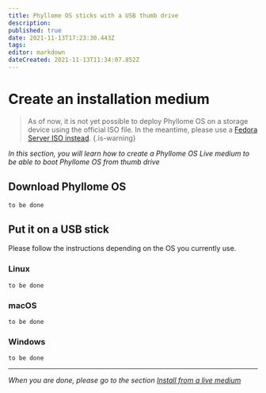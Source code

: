 ```yaml
---
title: Phyllome OS sticks with a USB thumb drive
description: 
published: true
date: 2021-11-13T17:23:30.443Z
tags: 
editor: markdown
dateCreated: 2021-11-13T11:34:07.852Z
---
```


# Create an installation medium

> As of now, it is not yet possible to deploy Phyllome OS on a storage device using the official ISO file. In the meantime, please use a [Fedora Server ISO instead](https://getfedora.org/en/server/).
{.is-warning}

*In this section, you will learn how to create a Phyllome OS Live medium to be able to boot Phyllome OS from thumb drive*

## Download Phyllome OS

`to be done`

## Put it on a USB stick

Please follow the instructions depending on the OS you currently use.

### Linux

`to be done`

### macOS

`to be done`

### Windows 

`to be done`

---

*When you are done, please go to the section [Install from a live medium](/deploy/live)*